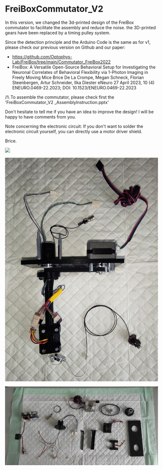 # FreiBoxCommutator_V2

In this version, we changed the 3d-printed design of the FreiBox commutator to facilitate the assembly and reduce the noise. the 3D-printed gears have been replaced by a timing pulley system.

Since the detection principle and the Arduino Code is the same as for v1, please check our previous version on Github and our paper:
- https://github.com/Optophys-Lab/FreiBox/tree/main/Commutator_FreiBox2022
- FreiBox: A Versatile Open-Source Behavioral Setup for Investigating the Neuronal Correlates of Behavioral Flexibility via 1-Photon Imaging in Freely Moving Mice
Brice De La Crompe, Megan Schneck, Florian Steenbergen, Artur Schneider, Ilka Diester
eNeuro 27 April 2023, 10 (4) ENEURO.0469-22.2023; DOI: 10.1523/ENEURO.0469-22.2023

/!\ To assemble the commutator, please check first the 'FreiBoxCommutator_V2 _AssemblyInstruction.pptx'

Don't hesitate to tell me if you have an idea to improve the design! I will be happy to have comments from you.

Note concerning the electronic circuit:
If you don't want to solder the electronic circuit yourself, you can directly use a motor driver shield.

Brice.









![](FreiBoxActiveCommutator_V2_Assembly.gif)






![](FreiBox_Commutator_V2.jpg)






![](PartOverview.jpg)

